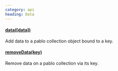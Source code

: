 ```yaml
--- 
category: api
heading: Data
---
```


#### [data([data])](/api/data/)

Add data to a pablo collection object bound to a key.

#### [removeData(key)](/api/removeData/)

Remove data on a pablo collection via its key.
